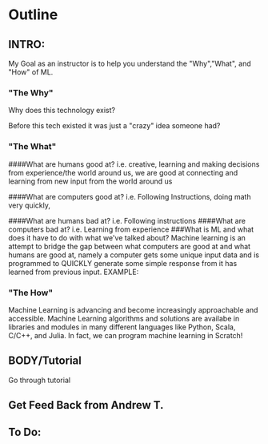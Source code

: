 # Outline

## 
## INTRO:

My Goal as an instructor is to help you understand the "Why","What", and "How" of ML.

### "The Why"

Why does this technology exist?
		
Before this tech existed it was just a "crazy" idea someone had?

### "The What"
					
####What are humans good at?
i.e. creative, learning and making decisions from experience/the world around us, we are good at connecting and learning from new input from the world around us

####What are computers good at?
i.e. Following Instructions, doing math very quickly, 

####What are humans bad at?
i.e. Following instructions 
####What are computers bad at?
i.e. Learning from experience
###What is ML and what does it have to do with what we've talked about?
Machine learning is an attempt to bridge the gap between what computers are good at and what humans are good at, namely a computer gets some unique input data and is programmed to QUICKLY generate some simple response from it has learned from previous input.
EXAMPLE:

### "The How"
Machine Learning is advancing and become increasingly approachable and accessible. Machine Learning algorithms and solutions are availabe in libraries and modules in many different languages like Python, Scala, C/C++, and Julia. In fact, we can program machine learning in Scratch!

## BODY/Tutorial
Go through tutorial


## Get Feed Back from Andrew T.

## To Do:

